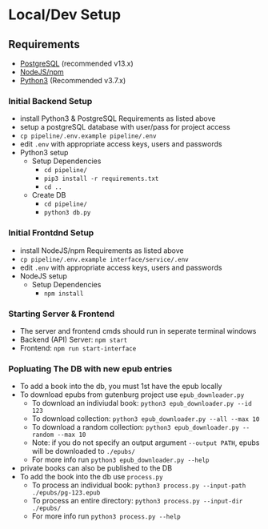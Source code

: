 # Local/Dev Setup

## Requirements
- [PostgreSQL](https://www.postgresql.org/download/) (recommended v13.x)
- [NodeJS/npm](https://nodejs.org/en/download/)
- [Python3](https://www.python.org/downloads/) (Recommended v3.7.x)

### Initial Backend Setup
- install Python3 & PostgreSQL Requirements as listed above
- setup a postgreSQL database with user/pass for project access
- `cp pipeline/.env.example pipeline/.env`
- edit `.env` with appropriate access keys, users and passwords
- Python3 setup
  - Setup Dependencies 
    - `cd pipeline/`
    - `pip3 install -r requirements.txt`
    - `cd ..`
  - Create DB
    - `cd pipeline/`
    - `python3 db.py`

### Initial Frontdnd Setup
- install NodeJS/npm Requirements as listed above
- `cp pipeline/.env.example interface/service/.env`
- edit `.env` with appropriate access keys, users and passwords
- NodeJS setup
  - Setup Dependencies 
    - `npm install`

### Starting Server & Frontend
-  The server and frontend cmds should run in seperate terminal windows
-  Backend (API) Server: `npm start`
-  Frontend: `npm run start-interface`

### Popluating The DB with new epub entries
- To add a book into the db, you must 1st have the epub locally
- To download epubs from gutenburg project use `epub_downloader.py` 
  - To download an indiviudal book: `python3 epub_downloader.py --id 123`
  - To download collection: `python3 epub_downloader.py --all --max 10`
  - To download a random collection: `python3 epub_downloader.py --random --max 10`
  - Note: if you do not specify an output argument `--output PATH`, epubs will be downloaded to `./epubs/` 
  - For more info run `python3 epub_downloader.py --help`
- private books can also be published to the DB
- To add the book into the db use `process.py`
  - To process an individual book: `python3 process.py --input-path ./epubs/pg-123.epub`
  - To process an entire directory: `python3 process.py --input-dir ./epubs/`
  - For more info run `python3 process.py --help`
